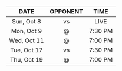 |    DATE     |         OPPONENT          |  TIME   |
|:-----------:|:-------------------------:|:-------:|
| Sun, Oct 8  |     vs [](/r/sixers)      |  LIVE   |
| Mon, Oct 9  |     @ [](/r/nyknicks)     | 7:30 PM |
| Wed, Oct 11 |      @ [](/r/sixers)      | 7:00 PM |
| Tue, Oct 17 |    vs [](/r/nyknicks)     | 7:30 PM |
| Thu, Oct 19 | @ [](/r/charlottehornets) | 7:00 PM |